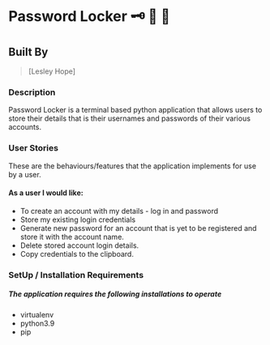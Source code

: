 # Password Locker :old_key:	:closed_lock_with_key:	:triangular_flag_on_post:	
## Built By 

> [Lesley Hope]

### Description
Password Locker is a terminal based python application that allows users to store their details that is their usernames and passwords of their various accounts.


### User Stories
These are the behaviours/features that the application implements for use by a user.


#### As a user I would like:

* To create an account with my details - log in and password
* Store my existing login credentials
* Generate new password for an account that is yet to be registered and store it with the account name. 
* Delete stored account login details.
* Copy credentials to the clipboard.

### SetUp / Installation Requirements
##### The application requires the following installations to operate 

* virtualenv
* python3.9
* pip


